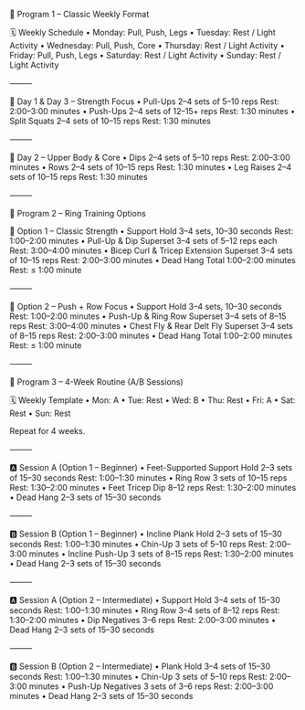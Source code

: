 📘 Program 1 – Classic Weekly Format

🗓️ Weekly Schedule
	•	Monday: Pull, Push, Legs
	•	Tuesday: Rest / Light Activity
	•	Wednesday: Pull, Push, Core
	•	Thursday: Rest / Light Activity
	•	Friday: Pull, Push, Legs
	•	Saturday: Rest / Light Activity
	•	Sunday: Rest / Light Activity

⸻

🔹 Day 1 & Day 3 – Strength Focus
	•	Pull-Ups
2–4 sets of 5–10 reps
Rest: 2:00–3:00 minutes
	•	Push-Ups
2–4 sets of 12–15+ reps
Rest: 1:30 minutes
	•	Split Squats
2–4 sets of 10–15 reps
Rest: 1:30 minutes

⸻

🔹 Day 2 – Upper Body & Core
	•	Dips
2–4 sets of 5–10 reps
Rest: 2:00–3:00 minutes
	•	Rows
2–4 sets of 10–15 reps
Rest: 1:30 minutes
	•	Leg Raises
2–4 sets of 10–15 reps
Rest: 1:30 minutes

⸻

📗 Program 2 – Ring Training Options

🔸 Option 1 – Classic Strength
	•	Support Hold
3–4 sets, 10–30 seconds
Rest: 1:00–2:00 minutes
	•	Pull-Up & Dip Superset
3–4 sets of 5–12 reps each
Rest: 3:00–4:00 minutes
	•	Bicep Curl & Tricep Extension Superset
3–4 sets of 10–15 reps
Rest: 2:00–3:00 minutes
	•	Dead Hang
Total 1:00–2:00 minutes
Rest: ≤ 1:00 minute

⸻

🔸 Option 2 – Push + Row Focus
	•	Support Hold
3–4 sets, 10–30 seconds
Rest: 1:00–2:00 minutes
	•	Push-Up & Ring Row Superset
3–4 sets of 8–15 reps
Rest: 3:00–4:00 minutes
	•	Chest Fly & Rear Delt Fly Superset
3–4 sets of 8–15 reps
Rest: 2:00–3:00 minutes
	•	Dead Hang
Total 1:00–2:00 minutes
Rest: ≤ 1:00 minute

⸻

📕 Program 3 – 4-Week Routine (A/B Sessions)

🗓️ Weekly Template
	•	Mon: A
	•	Tue: Rest
	•	Wed: B
	•	Thu: Rest
	•	Fri: A
	•	Sat: Rest
	•	Sun: Rest

Repeat for 4 weeks.

⸻

🅰️ Session A (Option 1 – Beginner)
	•	Feet-Supported Support Hold
2–3 sets of 15–30 seconds
Rest: 1:00–1:30 minutes
	•	Ring Row
3 sets of 10–15 reps
Rest: 1:30–2:00 minutes
	•	Feet Tricep Dip
8–12 reps
Rest: 1:30–2:00 minutes
	•	Dead Hang
2–3 sets of 15–30 seconds

⸻

🅱️ Session B (Option 1 – Beginner)
	•	Incline Plank Hold
2–3 sets of 15–30 seconds
Rest: 1:00–1:30 minutes
	•	Chin-Up
3 sets of 5–10 reps
Rest: 2:00–3:00 minutes
	•	Incline Push-Up
3 sets of 8–15 reps
Rest: 1:30–2:00 minutes
	•	Dead Hang
2–3 sets of 15–30 seconds

⸻

🅰️ Session A (Option 2 – Intermediate)
	•	Support Hold
3–4 sets of 15–30 seconds
Rest: 1:00–1:30 minutes
	•	Ring Row
3–4 sets of 8–12 reps
Rest: 1:30–2:00 minutes
	•	Dip Negatives
3–6 reps
Rest: 2:00–3:00 minutes
	•	Dead Hang
2–3 sets of 15–30 seconds

⸻

🅱️ Session B (Option 2 – Intermediate)
	•	Plank Hold
3–4 sets of 15–30 seconds
Rest: 1:00–1:30 minutes
	•	Chin-Up
3 sets of 5–10 reps
Rest: 2:00–3:00 minutes
	•	Push-Up Negatives
3 sets of 3–6 reps
Rest: 2:00–3:00 minutes
	•	Dead Hang
2–3 sets of 15–30 seconds

